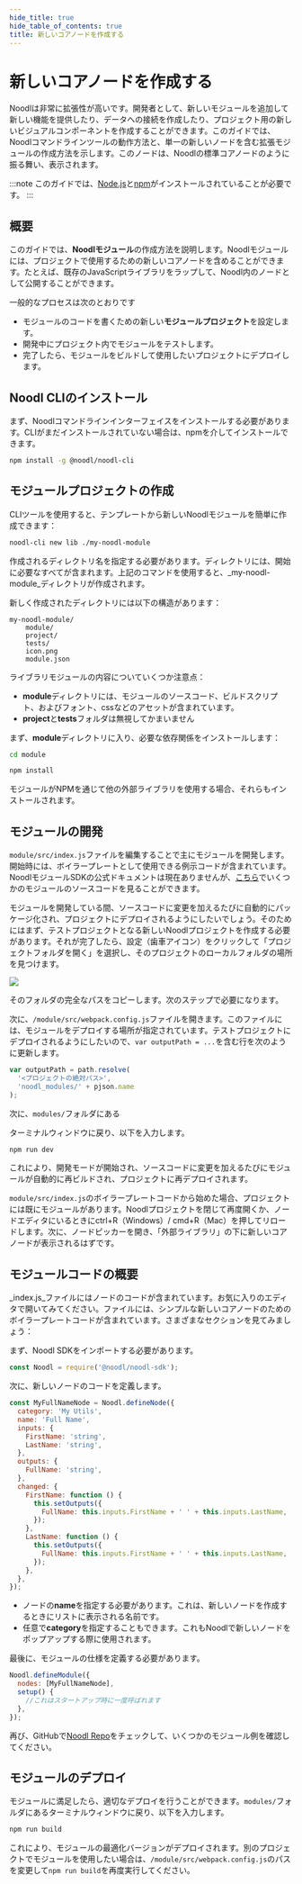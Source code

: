 ```yaml
---
hide_title: true
hide_table_of_contents: true
title: 新しいコアノードを作成する
---
```


# 新しいコアノードを作成する

Noodlは非常に拡張性が高いです。開発者として、新しいモジュールを追加して新しい機能を提供したり、データへの接続を作成したり、プロジェクト用の新しいビジュアルコンポーネントを作成することができます。このガイドでは、Noodlコマンドラインツールの動作方法と、単一の新しいノードを含む拡張モジュールの作成方法を示します。このノードは、Noodlの標準コアノードのように振る舞い、表示されます。

:::note
このガイドでは、<a href="https://nodejs.org/en/download/" target="_blank">Node.js</a>と<a href="https://docs.npmjs.com/downloading-and-installing-node-js-and-npm" target="_blank">npm</a>がインストールされていることが必要です。
:::

## 概要

このガイドでは、**Noodlモジュール**の作成方法を説明します。Noodlモジュールには、プロジェクトで使用するための新しいコアノードを含めることができます。たとえば、既存のJavaScriptライブラリをラップして、Noodl内のノードとして公開することができます。

一般的なプロセスは次のとおりです

- モジュールのコードを書くための新しい**モジュールプロジェクト**を設定します。
- 開発中にプロジェクト内でモジュールをテストします。
- 完了したら、モジュールをビルドして使用したいプロジェクトにデプロイします。

## Noodl CLIのインストール

まず、Noodlコマンドラインインターフェイスをインストールする必要があります。CLIがまだインストールされていない場合は、npmを介してインストールできます。

```bash
npm install -g @noodl/noodl-cli
```

## モジュールプロジェクトの作成

CLIツールを使用すると、テンプレートから新しいNoodlモジュールを簡単に作成できます：

```bash
noodl-cli new lib ./my-noodl-module
```

作成されるディレクトリ名を指定する必要があります。ディレクトリには、開始に必要なすべてが含まれます。上記のコマンドを使用すると、_my-noodl-module_ディレクトリが作成されます。

新しく作成されたディレクトリには以下の構造があります：

```
my-noodl-module/
    module/
    project/
    tests/
    icon.png
    module.json
```

ライブラリモジュールの内容についていくつか注意点：

- **module**ディレクトリには、モジュールのソースコード、ビルドスクリプト、およびフォント、cssなどのアセットが含まれています。
- **project**と**tests**フォルダは無視してかまいません

まず、**module**ディレクトリに入り、必要な依存関係をインストールします：

```bash
cd module
```

```bash
npm install
```

モジュールがNPMを通じて他の外部ライブラリを使用する場合、それらもインストールされます。

## モジュールの開発

`module/src/index.js`ファイルを編集することで主にモジュールを開発します。開始時には、ボイラープレートとして使用できる例示コードが含まれています。NoodlモジュールSDKの公式ドキュメントは現在ありませんが、[こちら](https://github.com/noodlapp)でいくつかのモジュールのソースコードを見ることができます。

モジュールを開発している間、ソースコードに変更を加えるたびに自動的にパッケージ化され、プロジェクトにデプロイされるようにしたいでしょう。そのためにはまず、テストプロジェクトとなる新しいNoodlプロジェクトを作成する必要があります。それが完了したら、設定（歯車アイコン）をクリックして「プロジェクトフォルダを開く」を選択し、そのプロジェクトのローカルフォルダの場所を見つけます。

<div class="ndl-image-with-background m">

![](/javascript/extending/open-project-folder.png)

</div>

そのフォルダの完全なパスをコピーします。次のステップで必要になります。

次に、`/module/src/webpack.config.js`ファイルを開きます。このファイルには、モジュールをデプロイする場所が指定されています。テストプロジェクトにデプロイされるようにしたいので、`var outputPath = ...`を含む行を次のように更新します。

```javascript
var outputPath = path.resolve(
  '<プロジェクトの絶対パス>',
  'noodl_modules/' + pjson.name
);
```

次に、`modules/`フォルダにある

ターミナルウィンドウに戻り、以下を入力します。

```bash
npm run dev
```

これにより、開発モードが開始され、ソースコードに変更を加えるたびにモジュールが自動的に再ビルドされ、プロジェクトに再デプロイされます。

`module/src/index.js`のボイラープレートコードから始めた場合、プロジェクトには既にモジュールがあります。Noodlプロジェクトを閉じて再度開くか、ノードエディタにいるときにctrl+R（Windows）/ cmd+R（Mac）を押してリロードします。次に、ノードピッカーを開き、「外部ライブラリ」の下に新しいコアノードが表示されるはずです。

## モジュールコードの概要

_index.js_ファイルにはノードのコードが含まれています。お気に入りのエディタで開いてみてください。ファイルには、シンプルな新しいコアノードのためのボイラープレートコードが含まれています。さまざまなセクションを見てみましょう：

まず、Noodl SDKをインポートする必要があります。

```javascript
const Noodl = require('@noodl/noodl-sdk');
```

次に、新しいノードのコードを定義します。

```javascript
const MyFullNameNode = Noodl.defineNode({
  category: 'My Utils',
  name: 'Full Name',
  inputs: {
    FirstName: 'string',
    LastName: 'string',
  },
  outputs: {
    FullName: 'string',
  },
  changed: {
    FirstName: function () {
      this.setOutputs({
        FullName: this.inputs.FirstName + ' ' + this.inputs.LastName,
      });
    },
    LastName: function () {
      this.setOutputs({
        FullName: this.inputs.FirstName + ' ' + this.inputs.LastName,
      });
    },
  },
});
```

- ノードの**name**を指定する必要があります。これは、新しいノードを作成するときにリストに表示される名前です。
- 任意で**category**を指定することもできます。これもNoodlで新しいノードをポップアップする際に使用されます。

最後に、モジュールの仕様を定義する必要があります。

```javascript
Noodl.defineModule({
  nodes: [MyFullNameNode],
  setup() {
    //これはスタートアップ時に一度呼ばれます
  },
});
```

再び、GitHubで[Noodl Repo](https://github.com/noodlapp)をチェックして、いくつかのモジュール例を確認してください。

## モジュールのデプロイ

モジュールに満足したら、適切なデプロイを行うことができます。`modules/`フォルダにあるターミナルウィンドウに戻り、以下を入力します。

```bash
npm run build
```

これにより、モジュールの最適化バージョンがデプロイされます。別のプロジェクトでモジュールを使用したい場合は、`/module/src/webpack.config.js`のパスを変更して`npm run build`を再度実行してください。